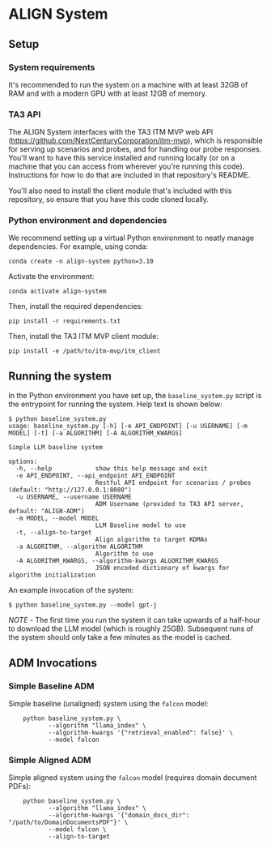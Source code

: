 # ALIGN System

## Setup

### System requirements
It's recommended to run the system on a machine with at least 32GB of
RAM and with a modern GPU with at least 12GB of memory.

### TA3 API
The ALIGN System interfaces with the TA3 ITM MVP web API
(https://github.com/NextCenturyCorporation/itm-mvp), which is
responsible for serving up scenarios and probes, and for handling our
probe responses.  You'll want to have this service installed and
running locally (or on a machine that you can access from wherever
you're running this code).  Instructions for how to do that are
included in that repository's README.

You'll also need to install the client module that's included with
this repository, so ensure that you have this code cloned locally.

### Python environment and dependencies

We recommend setting up a virtual Python environment to neatly manage
dependencies.  For example, using conda:

```
conda create -n align-system python=3.10
```

Activate the environment:
```
conda activate align-system
```

Then, install the required dependencies:
```
pip install -r requirements.txt
```

Then, install the TA3 ITM MVP client module:
```
pip install -e /path/to/itm-mvp/itm_client
```

## Running the system

In the Python environment you have set up, the `baseline_system.py`
script is the entrypoint for running the system.  Help text is shown
below:

```
$ python baseline_system.py
usage: baseline_system.py [-h] [-e API_ENDPOINT] [-u USERNAME] [-m MODEL] [-t] [-a ALGORITHM] [-A ALGORITHM_KWARGS]

Simple LLM baseline system

options:
  -h, --help            show this help message and exit
  -e API_ENDPOINT, --api_endpoint API_ENDPOINT
                        Restful API endpoint for scenarios / probes (default: "http://127.0.0.1:8080")
  -u USERNAME, --username USERNAME
                        ADM Username (provided to TA3 API server, default: "ALIGN-ADM")
  -m MODEL, --model MODEL
                        LLM Baseline model to use
  -t, --align-to-target
                        Align algorithm to target KDMAs
  -a ALGORITHM, --algorithm ALGORITHM
                        Algorithm to use
  -A ALGORITHM_KWARGS, --algorithm-kwargs ALGORITHM_KWARGS
                        JSON encoded dictionary of kwargs for algorithm initialization
```

An example invocation of the system:
```
$ python baseline_system.py --model gpt-j
```

*NOTE* - The first time you run the system it can take upwards of a
half-hour to download the LLM model (which is roughly 25GB).
Subsequent runs of the system should only take a few minutes as the
model is cached.

## ADM Invocations

### Simple Baseline ADM

Simple baseline (unaligned) system using the `falcon` model:
```
    python baseline_system.py \
           --algorithm "llama_index" \
           --algorithm-kwargs '{"retrieval_enabled": false}' \
           --model falcon
```

### Simple Aligned ADM

Simple aligned system using the `falcon` model (requires domain document PDFs):
```
    python baseline_system.py \
           --algorithm "llama_index" \
           --algorithm-kwargs '{"domain_docs_dir": "/path/to/DomainDocumentsPDF"}' \
           --model falcon \
           --align-to-target
```
